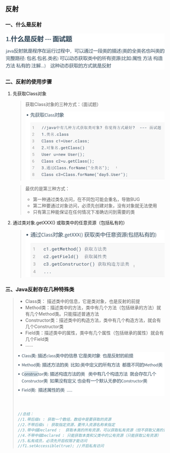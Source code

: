 ## 反射

### 一、什么是反射

![image-20240628113600944](img\image-20240624101519400.png)

### 二、反射的使用步骤

1. 先获取Class对象

   > 获取Class对象的三种方式：（面试题）
   >
   > ![image-20240628113921856](img\image-20240628113921856.png)

   > 最优的是第三种方式：
   >
   > * 第一种通过类名访问，在不同包可能会重名，导致BUG
   > * 第二种要通过对象访问，必须先创建对象，没有对象就无法使用
   > * 只有第三种能保证在任何情况下准确访问到需要的类

2. 通过类对象.getXXX() 或取类中的任意资源（包括私有的）

   > ![image-20240628114627492](img\image-20240628114627492.png)

### 三、Java反射存在几种特殊类

> * Class类： 描述类中的信息，它是类对象，也是反射的前提
> * Method类：描述类中的方法，类中有几个方法（包括继承的方法）就有几个Method类。只能描述普通方法
> * Constructor类：描述类中的构造方法，类中有几个构造方法，就会有几个Constructor类
> * Field类：描述类中的属性，类中有几个属性（包括继承的属性）就会有几个Field类
> * ……
>
> ![image-20240628115225924](img\image-20240628115225924.png)
>
> <br>
>
> ```java
> //总结：
> //1.带后缀s : 获取一个数组，数组中是要获取的资源
> //2.不带后缀s : 获取指定资源，要传入资源名称来指定
> //3.带中缀Declared :  获取本类的所有资源，可以获取私有资源（但不获取父类的资源）
> //4.不带中缀Declared : 只能获取本类和父类中的公有资源（只能获取公有资源）
> //5.私有成员，必须先开启权限才能访问
> //f1.setAccessible(true); //开启私有访问
> ```


